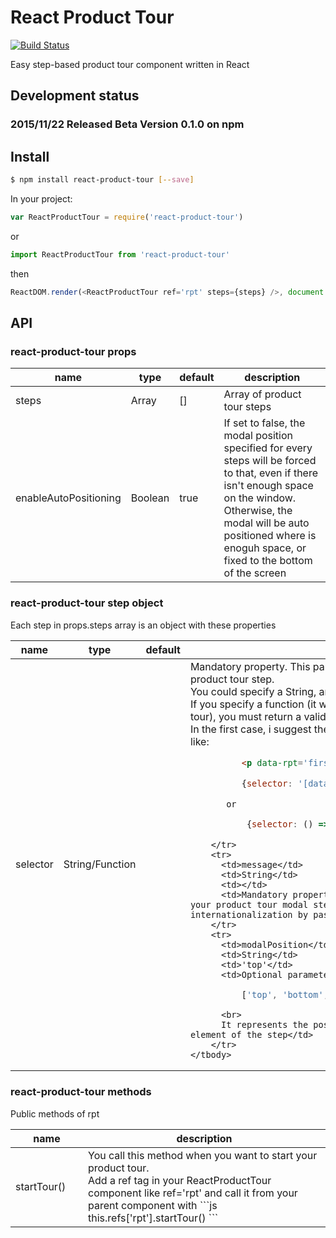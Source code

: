 # React Product Tour

[![Build
Status](https://travis-ci.org/antoniogiordano/react-product-tour.svg)](https://travis-ci.org/antoniogiordano/react-product-tour)

Easy step-based product tour component written in React

## Development status

### 2015/11/22 Released Beta Version 0.1.0 on npm

 
## Install
 
```sh
$ npm install react-product-tour [--save]
```

In your project:

```js
var ReactProductTour = require('react-product-tour')
```
or
```js
import ReactProductTour from 'react-product-tour'
```
then
```js
ReactDOM.render(<ReactProductTour ref='rpt' steps={steps} />, document.getElementById('rpt'))
```

## API

### react-product-tour props

<table class="table table-bordered table-striped">
    <thead>
    <tr>
        <th style="width: 100px;">name</th>
        <th style="width: 50px;">type</th>
        <th style="width: 50px;">default</th>
        <th>description</th>
    </tr>
    </thead>
    <tbody>
        <tr>
          <td>steps</td>
          <td>Array</td>
          <td>[]</td>
          <td>Array of product tour steps</td>
        </tr>
        <tr>
          <td>enableAutoPositioning</td>
          <td>Boolean</td>
          <td>true</td>
          <td>If set to false, the modal position specified for every steps will be forced to that, even if there isn't enough space on the window.<br>
          Otherwise, the modal will be auto positioned where is enoguh space, or fixed to the bottom of the screen</td>
        </tr>
    </tbody>
</table>

### react-product-tour step object

Each step in props.steps array is an object with these properties

<table class="table table-bordered table-striped">
    <thead>
    <tr>
        <th style="width: 100px;">name</th>
        <th style="width: 50px;">type</th>
        <th style="width: 50px;">default</th>
        <th>description</th>
    </tr>
    </thead>
    <tbody>
        <tr>
          <td>selector</td>
          <td>String/Function</td>
          <td></td>
          <td>Mandatory property. This parameter specifies the object to focus during the product tour step.<br>
         You could specify a String, and it will be used as a jQuery selector.<br>
          If you specify a function (it will be triggered in runtime during the product tour), you must return a valid DOM element (not a jquery one)<br>
          In the first case, i suggest the use of custom tags to select your elements, like:<br>
          
```html
          <p data-rpt='firstStep'>Title</p><br>
```
```js
          {selector: '[data-rpt=firstStep]'}
```
           or 
```js
           {selector: () => {return $('[data-rpt=firstStep]')[0]}}</td>
```
        </tr>
        <tr>
          <td>message</td>
          <td>String</td>
          <td></td>
          <td>Mandatory property. This parameter is the string content of your product tour modal step. It's your business to handle internationalization by passing the right translation to the step</td>
        </tr>
        <tr>
          <td>modalPosition</td>
          <td>String</td>
          <td>'top'</td>
          <td>Optional parameter. It could be a value from this array 
```js
          ['top', 'bottom', 'left', 'right', 'center']
```
          <br>
          It represents the position of the modal relative to the focused element of the step</td>
        </tr>
    </tbody>
</table>

### react-product-tour methods

Public methods of rpt

<table class="table table-bordered table-striped">
    <thead>
    <tr>
        <th style="width: 100px;">name</th>
        <th>description</th>
    </tr>
    </thead>
    <tbody>
        <tr>
          <td>startTour()</td>
          <td>You call this method when you want to start your product tour.<br>
          Add a ref tag in your ReactProductTour component like ref='rpt' and call it from your parent component with
```js
           this.refs['rpt'].startTour()
```
           </td>
        </tr>
    </tbody>
</table>
